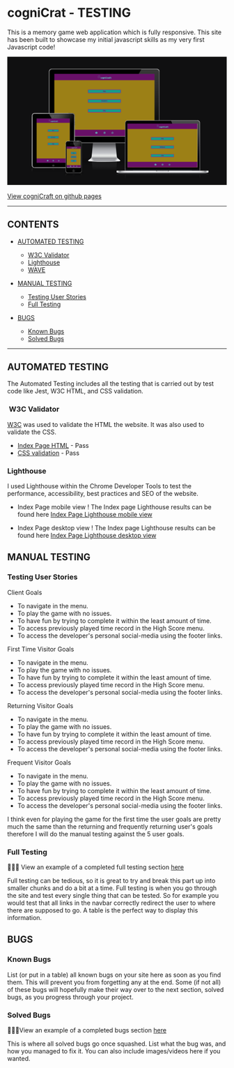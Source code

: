 # cogniCrat - TESTING

This is a memory game web application which is fully responsive. This site has been built to showcase my initial javascript skills as my very first Javascript code!

![Am I responsive](assets/images/readme/amiresponsive.png)

[View cogniCraft on github pages ](https://nmyhi.github.io/cogniCraft/)

---

## CONTENTS

* [AUTOMATED TESTING](#automated-testing)
  * [W3C Validator](#w3c-validator)
  * [Lighthouse](#lighthouse)
  * [WAVE](#wave)

* [MANUAL TESTING](#manual-testing)
  * [Testing User Stories](#testing-user-stories)
  * [Full Testing](#full-testing)

* [BUGS](#bugs)
  * [Known Bugs](#known-bugs)
  * [Solved Bugs](#solved-bugs)

---

## AUTOMATED TESTING

The Automated Testing includes all the testing that is carried out by test code like Jest, W3C HTML, and CSS validation.

###  W3C Validator

[W3C](https://validator.w3.org/) was used to validate the HTML the website. It was also used to validate the CSS.

* [Index Page HTML](assets/images/readme/htmlvalidation.png) - Pass
* [CSS validation](assets/images/readme/cssvalidation.png) - Pass

### Lighthouse

I used Lighthouse within the Chrome Developer Tools to test the performance, accessibility, best practices and SEO of the website.

* Index Page mobile view
  ! The Index page Lighthouse results can be found here [Index Page Lighthouse mobile view](assets/images/readme/lighthousemobile.png)

* Index Page desktop view
  ! The Index page Lighthouse results can be found here [Index Page Lighthouse desktop view](assets/images/readme/lighthousedesktop.png)

## MANUAL TESTING

### Testing User Stories

Client Goals

* To navigate in the menu.
* To play the game with no issues.
* To have fun by trying to complete it within the least amount of time.
* To access previously played time record in the High Score menu.
* To access the developer's personal social-media using the footer links.

First Time Visitor Goals

* To navigate in the menu.
* To play the game with no issues.
* To have fun by trying to complete it within the least amount of time.
* To access previously played time record in the High Score menu.
* To access the developer's personal social-media using the footer links.

Returning Visitor Goals

* To navigate in the menu.
* To play the game with no issues.
* To have fun by trying to complete it within the least amount of time.
* To access previously played time record in the High Score menu.
* To access the developer's personal social-media using the footer links.

Frequent Visitor Goals

* To navigate in the menu.
* To play the game with no issues.
* To have fun by trying to complete it within the least amount of time.
* To access previously played time record in the High Score menu.
* To access the developer's personal social-media using the footer links.

I think even for playing the game for the first time the user goals are pretty much the same than the returning and frequently returning user's goals therefore I will do the manual testing against the 5 user goals.

### Full Testing

👩🏻‍💻 View an example of a completed full testing section [here](https://github.com/kera-cudmore/TheQuizArms/blob/main/TESTING.md#Full-Testing)

Full testing can be tedious, so it is great to try and break this part up into smaller chunks and do a bit at a time. Full testing is when you go through the site and test every single thing that can be tested. So for example you would test that all links in the navbar correctly redirect the user to where there are supposed to go. A table is the perfect way to display this information.

## BUGS

### Known Bugs

List (or put in a table) all known bugs on your site here as soon as you find them. This will prevent you from forgetting any at the end. Some (if not all) of these bugs will hopefully make their way over to the next section, solved bugs, as you progress through your project.

### Solved Bugs

👩🏻‍💻View an example of a completed bugs section [here](https://github.com/kera-cudmore/BookWorm/blob/main/TESTING.md#BUGS)

This is where all solved bugs go once squashed. List what the bug was, and how you managed to fix it. You can also include images/videos here if you wanted.
